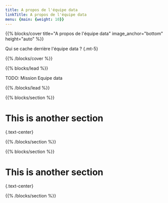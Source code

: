 ```yaml
---
title: A propos de l'équipe data
linkTitle: A propos de l'équipe data
menu: {main: {weight: 10}}
---
```


{{% blocks/cover title="A propos de l'équipe data" image_anchor="bottom" height="auto" %}}

Qui se cache derrière l'équipe data ?
{.mt-5}

{{% /blocks/cover %}}

{{% blocks/lead %}}

TODO: Mission Equipe data

{{% /blocks/lead %}}

{{% blocks/section %}}

# This is another section
{.text-center}

{{% /blocks/section %}}

{{% blocks/section %}}

# This is another section
{.text-center}

{{% /blocks/section %}}